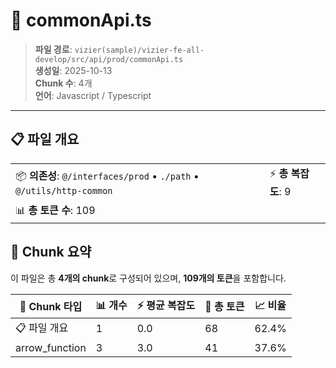 # 📄 commonApi.ts

> **파일 경로**: `vizier(sample)/vizier-fe-all-develop/src/api/prod/commonApi.ts`  
> **생성일**: 2025-10-13  
> **Chunk 수**: 4개  
> **언어**: Javascript / Typescript
---


## 📋 파일 개요

| | |
|--|--|
| 📦 **의존성**: `@/interfaces/prod` • `./path` • `@/utils/http-common` | ⚡ **총 복잡도**: 9 |
| 📊 **총 토큰 수**: 109 |  |






## 🧩 Chunk 요약

이 파일은 총 **4개의 chunk**로 구성되어 있으며, **109개의 토큰**을 포함합니다.

| 🧩 Chunk 타입 | 📊 개수 | ⚡ 평균 복잡도 | 📝 총 토큰 | 📈 비율 |
|---------------|--------|-------------|----------|--------|
| 📋 파일 개요 | 1 | 0.0 | 68 | 62.4% |
| arrow_function | 3 | 3.0 | 41 | 37.6% |

